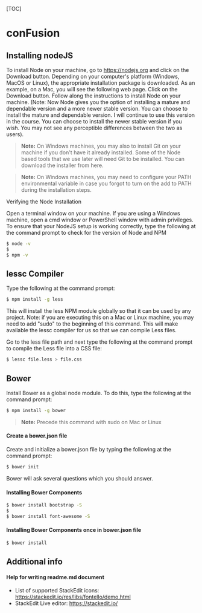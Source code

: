 [TOC]

conFusion
===================

Installing nodeJS
---------------

To install Node on your machine, go to https://nodejs.org and click on the Download button. Depending on your computer's platform (Windows, MacOS or Linux), the appropriate installation package is downloaded. As an example, on a Mac, you will see the following web page. Click on the Download button. Follow along the instructions to install Node on your machine. (Note: Now Node gives you the option of installing a mature and dependable version and a more newer stable version. You can choose to install the mature and dependable version. I will continue to use this version in the course. You can choose to install the newer stable version if you wish. You may not see any perceptible differences between the two as users).

> **Note:** On Windows machines, you may also to install <i class="icon-provider-github"></i> Git on your machine if you don't have it already installed. Some of the Node based tools that we use later will need <i class="icon-provider-github"></i> Git to be installed. You can download the installer from here.

> **Note:** On Windows machines, you may need to configure your PATH environmental variable in case you forgot to turn on the add to PATH during the installation steps.

Verifying the Node Installation

Open a terminal window on your machine. If you are using a Windows machine, open a cmd window or PowerShell window with admin privileges.
To ensure that your NodeJS setup is working correctly, type the following at the command prompt to check for the version of Node and NPM

```sh
$ node -v
$ 
$ npm -v
```

lessc Compiler
-------------------------
Type the following at the command prompt:

```sh
$ npm install -g less
```

This will install the less NPM module globally so that it can be used by any project. Note: if you are executing this on a Mac or Linux machine, you may need to add "sudo" to the beginning of this command. This will make available the lessc compiler for us so that we can compile Less files.

Go to the less file path and next type the following at the command prompt to compile the Less file into a CSS file:

```sh
$ lessc file.less > file.css
```

Bower
----------------

Install Bower as a global node module. To do this, type the following at the command prompt:

```sh
$ npm install -g bower
```

> **Note:**  Precede this command with sudo on Mac or Linux

#### <i class="icon-file"></i> Create a bower.json file

Create and initialize a bower.json file by typing the following at the command prompt:

```sh
$ bower init
```

Bower will ask several questions which you should answer.

#### <i class="icon-plus"></i> Installing Bower Components

```sh
$ bower install bootstrap -S
$ 
$ bower install font-awesome -S
```

#### <i class="icon-wrench"></i> Installing Bower Components once in bower.json file

```sh
$ bower install 
```

Additional info
----------------

#### <i class="icon-help-circled"></i> Help for writing readme.md document

- List of supported StackEdit icons: https://stackedit.io/res/libs/fontello/demo.html
- StackEdit Live editor: https://stackedit.io/
